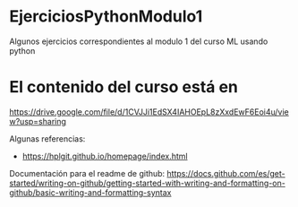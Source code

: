 # EjerciciosPythonModulo1
Algunos ejercicios correspondientes al modulo 1 del curso ML usando python

# El contenido del curso está en 
https://drive.google.com/file/d/1CVJJi1EdSX4IAHOEpL8zXxdEwF6Eoi4u/view?usp=sharing

Algunas referencias:
* https://hplgit.github.io/homepage/index.html

Documentación para el readme de github: https://docs.github.com/es/get-started/writing-on-github/getting-started-with-writing-and-formatting-on-github/basic-writing-and-formatting-syntax
